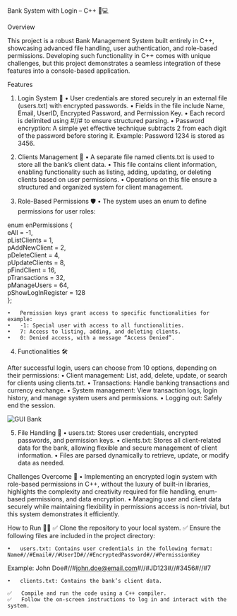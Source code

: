 Bank System with Login – C++ 🔐💻

Overview

This project is a robust Bank Management System built entirely in C++, showcasing advanced file handling, user authentication, and role-based permissions. Developing such functionality in C++ comes with unique challenges, but this project demonstrates a seamless integration of these features into a console-based application.

Features

1. Login System 🔑
	•	User credentials are stored securely in an external file (users.txt) with encrypted passwords.
	•	Fields in the file include Name, Email, UserID, Encrypted Password, and Permission Key.
	•	Each record is delimited using #//# to ensure structured parsing.
	•	Password encryption:
		A simple yet effective technique subtracts 2 from each digit of the password before storing it.
		Example: Password 1234 is stored as 3456.

2. Clients Management 👥
	•	A separate file named clients.txt is used to store all the bank’s client data.
	•	This file contains client information, enabling functionality such as listing, adding, updating, or deleting clients based on user permissions.
	•	Operations on this file ensure a structured and organized system for client management.

3. Role-Based Permissions 🛡️
	•	The system uses an enum to define permissions for user roles:

enum enPermissions {  
    eAll = -1,  
    pListClients = 1,  
    pAddNewClient = 2,  
    pDeleteClient = 4,  
    pUpdateClients = 8,  
    pFindClient = 16,  
    pTransactions = 32,  
    pManageUsers = 64,  
    pShowLogInRegister = 128  
};  


	•	Permission keys grant access to specific functionalities for example:
	•	-1: Special user with access to all functionalities.
	•	7: Access to listing, adding, and deleting clients.
	•	0: Denied access, with a message “Access Denied”.

4. Functionalities 🛠️

After successful login, users can choose from 10 options, depending on their permissions:
	•	Client management: List, add, delete, update, or search for clients using clients.txt.
	•	Transactions: Handle banking transactions and currency exchange.
	•	System management: View transaction logs, login history, and manage system users and permissions.
	•	Logging out: Safely end the session.

 ![GUI Bank](https://github.com/user-attachments/assets/4c3cf150-bde8-45d5-a68b-1863a6a3cda1)


5. File Handling 📂
	•	users.txt: Stores user credentials, encrypted passwords, and permission keys.
	•	clients.txt: Stores all client-related data for the bank, allowing flexible and secure management of client information.
	•	Files are parsed dynamically to retrieve, update, or modify data as needed.

Challenges Overcome 🚀
	•	Implementing an encrypted login system with role-based permissions in C++, without the luxury of built-in libraries, highlights the complexity and creativity required for file handling, enum-based permissions, and data encryption.
	•	Managing user and client data securely while maintaining flexibility in permissions access is non-trivial, but this system demonstrates it efficiently.

How to Run 🏃‍♂️
	✅	Clone the repository to your local system.
	✅	Ensure the following files are included in the project directory:
 
	•	users.txt: Contains user credentials in the following format: Name#//#Email#//#UserID#//#EncryptedPassword#//#PermissionKey  

Example: John Doe#//#john.doe@email.com#//#JD123#//#3456#//#7  


	•	clients.txt: Contains the bank’s client data.

	✅	Compile and run the code using a C++ compiler.
	✅	Follow the on-screen instructions to log in and interact with the system.

